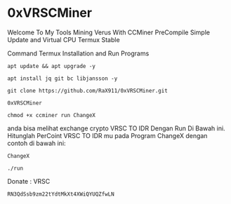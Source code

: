 # 0xVRSCMiner
Welcome To My Tools Mining Verus With CCMiner PreCompile Simple Update and Virtual CPU Termux Stable

Command Termux Installation and Run Programs
```
apt update && apt upgrade -y
```

```
apt install jq git bc libjansson -y
```

```
git clone https://github.com/RaX911/0xVRSCMiner.git
```

```
0xVRSCMiner
```

```
chmod +x ccminer run ChangeX
```

anda bisa melihat exchange crypto VRSC TO IDR Dengan Run Di Bawah ini. Hitunglah PerCoint VRSC TO IDR mu pada Program ChangeX dengan contoh di bawah ini:
```
ChangeX
```

```
./run
```

Donate :
VRSC 
```
RN3QdSsb9zm22tYdtMkXt4XWiQYUQZfwLN
```
